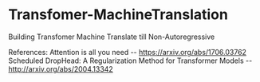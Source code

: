 # Transfomer-MachineTranslation
Building Transfomer Machine Translate till Non-Autoregressive




References:
Attention is all you need -- https://arxiv.org/abs/1706.03762
Scheduled DropHead: A Regularization Method for Transformer Models -- http://arxiv.org/abs/2004.13342
